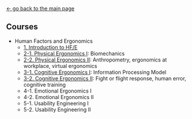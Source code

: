 [← go back to the main page](https://HandongHCI.github.io/)

## Courses
- Human Factors and Ergonomics
	- [1. Introduction to HF/E](HFE01.md)
	- [2-1. Physical Ergonomics I](HFE02_1.md): Biomechanics
	- [2-2. Physical Ergonomics II](HFE02_2.md): Anthropometry, ergonomics at workplace, virtual ergonomics
	- [3-1. Cognitive Ergonomics I](HFE03_1.md): Information Processing Model
	- [3-2. Cognitive Ergonomics II](HFE03_2.md): Fight or flight response, human error, cognitive training
	- 4-1. Emotional Ergonomics I
	- 4-2. Emotional Ergonomics II
	- 5-1. Usability Engineering I
	- 5-2. Usability Engineering II